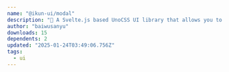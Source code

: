 ```yaml
---
name: "@ikun-ui/modal"
description: "🐔 A Svelte.js based UnoCSS UI library that allows you to make websites"
author: "baiwusanyu"
downloads: 15
dependents: 2
updated: "2025-01-24T03:49:06.756Z"
tags: 
  - ui
---
```

